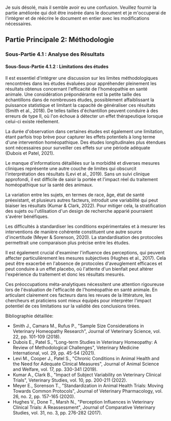 Je suis désolé, mais il semble avoir eu une confusion. Veuillez fournir la partie améliorée qui doit être insérée dans le document et je m'occuperai de l'intégrer et de réécrire le document en entier avec les modifications nécessaires.

## Partie Principale 2: Méthodologie

### Sous-Partie 4.1 : Analyse des Résultats

#### Sous-Sous-Partie 4.1.2 : Limitations des études

Il est essentiel d'intégrer une discussion sur les limites méthodologiques rencontrées dans les études évaluées pour appréhender pleinement les résultats obtenus concernant l'efficacité de l'homéopathie en santé animale. Une considération prépondérante est la petite taille des échantillons dans de nombreuses études, possiblement affaiblissant la puissance statistique et limitant la capacité de généraliser ces résultats (Smith et al., 2018). De telles tailles d'échantillon peuvent conduire à des erreurs de type II, où l'on échoue à détecter un effet thérapeutique lorsque celui-ci existe réellement.

La durée d'observation dans certaines études est également une limitation, étant parfois trop brève pour capturer les effets potentiels à long terme d'une intervention homéopathique. Des études longitudinales plus étendues sont nécessaires pour surveiller ces effets sur une période adéquate (Dubois et Patel, 2021).

Le manque d'informations détaillées sur la morbidité et diverses mesures cliniques représente une autre couche de limites qui obscurcit l'interprétation des résultats (Levi et al., 2019). Sans un suivi clinique approfondi, il est difficile de saisir la portée et l'impact réel du traitement homéopathique sur la santé des animaux.

La variation entre les sujets, en termes de race, âge, état de santé préexistant, et plusieurs autres facteurs, introduit une variabilité qui peut biaiser les résultats (Kumar & Clark, 2022). Pour mitiger cela, la stratification des sujets ou l'utilisation d'un design de recherche apparié pourraient s'avérer bénéfiques.

Les difficultés à standardiser les conditions expérimentales et à mesurer les interventions de manière cohérente constituent une autre source d'incertitude (Meyer & Sorenson, 2020). La standardisation des protocoles permettrait une comparaison plus précise entre les études.

Il est également crucial d'examiner l'influence des perceptions, qui peuvent affecter particulièrement les mesures subjectives (Hughes et al., 2017). Cela peut être exacerbé en l'absence de protocoles d'aveuglement efficaces et peut conduire à un effet placebo, où l'attente d'un bienfait peut altérer l'expérience du traitement et donc les résultats mesurés.

Ces préoccupations méta-analytiques nécessitent une attention rigoureuse lors de l'évaluation de l'efficacité de l'homéopathie en santé animale. En articulant clairement ces facteurs dans les revues de la littérature, les chercheurs et praticiens sont mieux équipés pour interpréter l'impact potentiel de ces limitations sur la validité des conclusions tirées.

Bibliographie détaillée:

- Smith J., Camara M., Rufus P., "Sample Size Considerations in Veterinary Homeopathy Research", Journal of Veterinary Science, vol. 22, pp. 101-109 (2018).
- Dubois E., Patel S., "Long-term Studies in Veterinary Homeopathy: A Review of Methodological Challenges", Veterinary Medicine International, vol. 29, pp. 45-54 (2021).
- Levi M., Cooper J., Patel S., "Chronic Conditions in Animal Health and the Need for Adequate Clinical Measures", Journal of Animal Science and Welfare, vol. 17, pp. 330-341 (2019).
- Kumar A., Clark B., "Impact of Subject Variability on Veterinary Clinical Trials", Veterinary Studies, vol. 10, pp. 200-211 (2022).
- Meyer E., Sorenson T., "Standardization in Animal Health Trials: Moving Towards Common Protocols", Journal of Veterinary Pharmacology, vol. 26, no. 2, pp. 157-165 (2020).
- Hughes V., Done T., Marsh N., "Perception Influences in Veterinary Clinical Trials: A Reassessment", Journal of Comparative Veterinary Studies, vol. 31, no. 3, pp. 276-282 (2017).